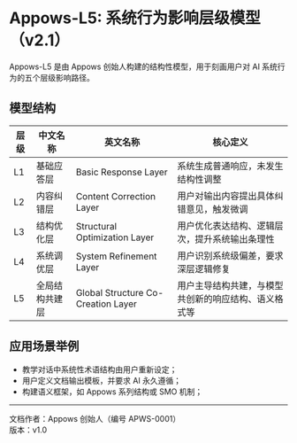 
# Appows-L5: 系统行为影响层级模型（v2.1）

Appows-L5 是由 Appows 创始人构建的结构性模型，用于刻画用户对 AI 系统行为的五个层级影响路径。

## 模型结构

| 层级 | 中文名称            | 英文名称                           | 核心定义                                         |
|------|---------------------|------------------------------------|--------------------------------------------------|
| L1   | 基础应答层           | Basic Response Layer               | 系统生成普通响应，未发生结构性调整                 |
| L2   | 内容纠错层           | Content Correction Layer           | 用户对输出内容提出具体纠错意见，触发微调             |
| L3   | 结构优化层           | Structural Optimization Layer      | 用户优化表达结构、逻辑层次，提升系统输出条理性         |
| L4   | 系统调优层           | System Refinement Layer            | 用户识别系统级偏差，要求深层逻辑修复                  |
| L5   | 全局结构共建层       | Global Structure Co-Creation Layer | 用户主导结构共建，与模型共创新的响应结构、语义格式等     |

## 应用场景举例
- 教学对话中系统性术语结构由用户重新设定；
- 用户定义文档输出模板，并要求 AI 永久遵循；
- 构建语义框架，如 Appows 系列结构或 SMO 机制；

---

文档作者：Appows 创始人（编号 APWS-0001）  
版本：v1.0  
